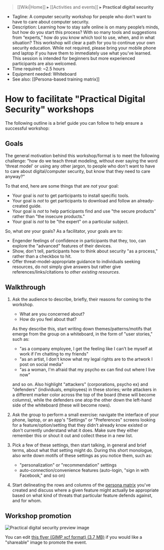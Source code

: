 > [[Wiki|Home]] ▸ [[Activities and events]] ▸ **Practical digital security**

* Tagline: A computer security workshop for people who don't want to have to care about computer security.
* Description: Learning how to stay safe online is on many people’s minds, but how do you start this process? With so many tools and suggestions from “experts,” how do you know which tool to use, when, and in what situation? This workshop will clear a path for you to continue your own security education. While not required, please bring your mobile phone and laptop if you have them to immediately use what you've learned. This session is intended for beginners but more experienced participants are also welcomed.
* Time required: ~2.5 hours
* Equipment needed: Whiteboard
* See also: [[Persona-based training matrix]]

# How to facilitate "Practical Digital Security" workshops

The following outline is a brief guide you can follow to help ensure a successful workshop:

## Goals

The general motivation behind this workshop/format is to meet the following challenge: "how do we teach threat modeling, without ever saying the word 'threat model' or using any other jargon, to people who don't want to have to care about digital/computer security, but know that they need to care anyway?"

To that end, here are some things that are *not* your goal:

* Your goal is *not* to get participants to install specific tools.
* Your goal is *not* to get participants to download and follow an already-created guide.
* Your goal is *not* to help participants find and use "the secure products" rather than "the insecure products."
* Your goal is *not* to be "the expert" on a particular subject.

So, what *are* your goals? As a facilitator, your goals are to:

* Engender feelings of confidence in participants that they, too, can explore the "advanced" features of their devices.
* Show, don't tell, participants how to think about security "as a process," rather than a checkbox to hit.
* Offer threat-model-appropriate guidance to individuals seeking resources, do not simply give answers but rather give references/links/citations to *other existing resources*.

## Walkthrough

1. Ask the audience to describe, briefly, their reasons for coming to the workshop.
    * What are you concerned about?
    * How do you feel about that?  

    As they describe this, start writing down themes/patterns/motifs that emerge from the group on a whiteboard, in the form of "user stories," such as:

    * "as a company employee, I get the feeling like I can't be myself at work if I'm chatting to my friends"
    * "as an artist, I don't know what my legal rights are to the artwork I post on social media"
    * "as a woman, I'm afraid that my psycho ex can find out where I live now"

    and so on. Also highlight "attackers" (corporations, psycho ex) and "defenders" (individuals, employees) in these stories; write attackers in a different marker color across the top of the board (these will become columns), while the defenders one atop the other down the left-hand side of the whiteboard (these will become rows).
1. Ask the group to perform a small exercise: navigate the interface of your phone, laptop, or an app's "Settings" or "Preferences" screens looking for a feature/option/setting that they didn't already know existed or don't currently understand what it does. Make sure they either remember this or shout it out and collect these in a new list.
1. Pick a few of these settings, then start talking, in general and brief terms, about what that setting might do. During this short monologue, also write down motifs of these settings as you notice them, such as:
    * "personalization" or "recommendation" settings
    * auto-connection/convenience features (auto-login, "sign in with Facebook," and so on)
1. Start delineating the rows and columns of the [persona matrix](https://github.com/AnarchoTechNYC/meta/wiki/Persona-based-training-matrix) you've created and discuss where a given feature might actually be appropriate based on what kind of threats that particular feature defends against, and for whom.

## Workshop promotion

![Practical digital security preview image](https://s3.amazonaws.com/misc.positiondev.com/practicaldigital-preview.png)

You can edit [this flyer (GIMP xcf format) (3.7 MB)](https://s3.amazonaws.com/misc.positiondev.com/practicaldigital.xcf) if you would like a "shareable" image to promote the event.
